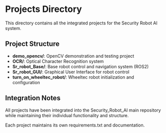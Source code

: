 # Projects Directory

This directory contains all the integrated projects for the Security Robot AI system.

## Project Structure

- **demo_opencv/**: OpenCV demonstration and testing project
- **OCR/**: Optical Character Recognition system
- **Sr_robot_Base/**: Base robot control and navigation system (ROS2)
- **Sr_robot_GUI/**: Graphical User Interface for robot control
- **turn_on_wheeltec_robot/**: Wheeltec robot initialization and configuration

## Integration Notes

All projects have been integrated into the Security_Robot_AI main repository while maintaining their individual functionality and structure.

Each project maintains its own requirements.txt and documentation.
